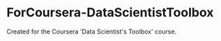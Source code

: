 ForCoursera-DataScientistToolbox
================================

Created for the Coursera 'Data Scientist's Toolbox' course.
